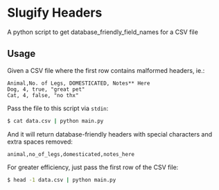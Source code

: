 # Slugify Headers
A python script to get database_friendly_field_names for a CSV file

## Usage
Given a CSV file where the first row contains malformed headers, ie.:
```
Animal,No. of Legs, DOMESTICATED, Notes** Here
Dog, 4, true, "great pet"
Cat, 4, false, "no thx"
```

Pass the file to this script via `stdin`:
```bash
$ cat data.csv | python main.py
```

And it will return database-friendly headers with special characters and extra spaces removed:
```
animal,no_of_legs,domesticated,notes_here
```

For greater efficiency, just pass the first row of the CSV file:
```bash
$ head -1 data.csv | python main.py
```
